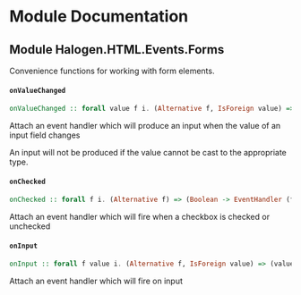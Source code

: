 # Module Documentation

## Module Halogen.HTML.Events.Forms


Convenience functions for working with form elements.

#### `onValueChanged`

``` purescript
onValueChanged :: forall value f i. (Alternative f, IsForeign value) => (value -> EventHandler (f i)) -> H.Attr (f i)
```

Attach an event handler which will produce an input when the value of an input field changes

An input will not be produced if the value cannot be cast to the appropriate type.

#### `onChecked`

``` purescript
onChecked :: forall f i. (Alternative f) => (Boolean -> EventHandler (f i)) -> H.Attr (f i)
```

Attach an event handler which will fire when a checkbox is checked or unchecked

#### `onInput`

``` purescript
onInput :: forall f value i. (Alternative f, IsForeign value) => (value -> EventHandler (f i)) -> H.Attr (f i)
```

Attach an event handler which will fire on input



